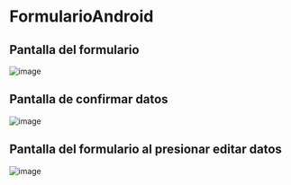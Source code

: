 # FormularioAndroid

## Pantalla del formulario

![image](https://user-images.githubusercontent.com/51843944/179805159-5ecb4053-464e-4dc2-968c-ef63973b851d.png)

## Pantalla de confirmar datos

![image](https://user-images.githubusercontent.com/51843944/179805196-116e1093-e71a-4913-a56e-34fbb58548e9.png)

## Pantalla del formulario al presionar editar datos

![image](https://user-images.githubusercontent.com/51843944/179805233-edafbefc-6536-4d49-92a4-24b8ffc89453.png)
